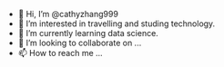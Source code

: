 - 👋 Hi, I’m @cathyzhang999
- 👀 I’m interested in travelling and studing technology.
- 🌱 I’m currently learning data science.
- 💞️ I’m looking to collaborate on ...
- 📫 How to reach me ...

<!---
cathyzhang999/cathyzhang999 is a ✨ special ✨ repository because its `README.md` (this file) appears on your GitHub profile.
You can click the Preview link to take a look at your changes.
--->
